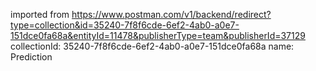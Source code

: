 imported from https://www.postman.com/v1/backend/redirect?type=collection&id=35240-7f8f6cde-6ef2-4ab0-a0e7-151dce0fa68a&entityId=11478&publisherType=team&publisherId=37129
collectionId: 35240-7f8f6cde-6ef2-4ab0-a0e7-151dce0fa68a
name: Prediction